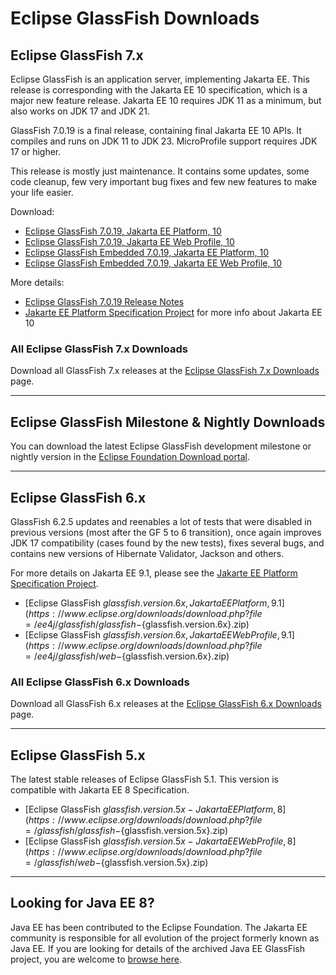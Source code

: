 # Eclipse GlassFish Downloads

## Eclipse GlassFish 7.x

Eclipse GlassFish is an application server, implementing Jakarta EE. This release is corresponding with the Jakarta EE 10 specification, which is a major new feature release. Jakarta EE 10 requires JDK 11 as a minimum, but also works on JDK 17 and JDK 21.

GlassFish 7.0.19 is a final release, containing final Jakarta EE 10 APIs. It compiles and runs on JDK 11 to JDK 23. MicroProfile support requires JDK 17 or higher.

This release is mostly just maintenance. It contains some updates, some code cleanup, few very important bug fixes and few new features to make your life easier.

Download:

* [Eclipse GlassFish 7.0.19, Jakarta EE Platform, 10](https://www.eclipse.org/downloads/download.php?file=/ee4j/glassfish/glassfish-7.0.19.zip)
* [Eclipse GlassFish 7.0.19, Jakarta EE Web Profile, 10](https://www.eclipse.org/downloads/download.php?file=/ee4j/glassfish/web-7.0.19.zip)
* [Eclipse GlassFish Embedded 7.0.19, Jakarta EE Platform, 10](https://search.maven.org/artifact/org.glassfish.main.extras/glassfish-embedded-all/7.0.19/jar)
* [Eclipse GlassFish Embedded 7.0.19, Jakarta EE Web Profile, 10](https://search.maven.org/artifact/org.glassfish.main.extras/glassfish-embedded-web/7.0.19/jar)

More details:

* [Eclipse GlassFish 7.0.19 Release Notes](https://github.com/eclipse-ee4j/glassfish/releases/tag/7.0.19)
* [Jakarte EE Platform Specification Project](https://jakartaee.github.io/jakartaee-platform/) for more info about Jakarta EE 10


### All Eclipse GlassFish 7.x Downloads

Download all GlassFish 7.x releases at the [Eclipse GlassFish 7.x Downloads](download_gf7.md) page.

----

## Eclipse GlassFish Milestone & Nightly Downloads

You can download the latest Eclipse GlassFish development milestone or nightly version in the [Eclipse Foundation Download portal](https://download.eclipse.org/ee4j/glassfish/).

----

## Eclipse GlassFish 6.x

GlassFish 6.2.5 updates and reenables a lot of tests that were disabled in previous versions (most after the GF 5 to 6 transition), once again improves JDK 17 compatibility (cases found by the new tests), fixes several bugs, and contains new versions of Hibernate Validator, Jackson and others.

For more details on Jakarta EE 9.1, please see the [Jakarte EE Platform Specification Project](https://eclipse-ee4j.github.io/jakartaee-platform/).

* [Eclipse GlassFish ${glassfish.version.6x}, Jakarta EE Platform, 9.1](https://www.eclipse.org/downloads/download.php?file=/ee4j/glassfish/glassfish-${glassfish.version.6x}.zip)
* [Eclipse GlassFish ${glassfish.version.6x}, Jakarta EE Web Profile, 9.1](https://www.eclipse.org/downloads/download.php?file=/ee4j/glassfish/web-${glassfish.version.6x}.zip)

### All Eclipse GlassFish 6.x Downloads

Download all GlassFish 6.x releases at the [Eclipse GlassFish 6.x Downloads](download_gf6.md) page.

----

## Eclipse GlassFish 5.x

The latest stable releases of Eclipse GlassFish 5.1. This version is compatible with Jakarta EE 8 Specification.

* [Eclipse GlassFish ${glassfish.version.5x} - Jakarta EE Platform, 8](https://www.eclipse.org/downloads/download.php?file=/glassfish/glassfish-${glassfish.version.5x}.zip)
* [Eclipse GlassFish ${glassfish.version.5x} - Jakarta EE Web Profile, 8](https://www.eclipse.org/downloads/download.php?file=/glassfish/web-${glassfish.version.5x}.zip)


----

## Looking for Java EE 8?

Java EE has been contributed to the Eclipse Foundation.
The Jakarta EE community is responsible for all evolution of the
project formerly known as Java EE.
If you are looking for details of the archived Java EE GlassFish project, you are welcome to
[browse here](https://javaee.github.io/glassfish).
